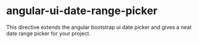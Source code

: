 # angular-ui-date-range-picker
This directive extends the angular bootstrap ui date picker and gives a neat date range picker for your project.
